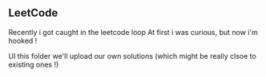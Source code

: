 ## LeetCode

Recently i got caught in the leetcode loop
At first i was curious, but now i'm hooked ! 

UI this folder we'll upload our own solutions (which might be really clsoe to existing ones !)